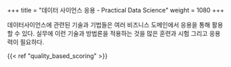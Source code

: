 +++
title = "데이터 사이언스 응용 - Practical Data Science"
weight = 1080
+++

데이터사이언스에 관련된 기술과 기법들은 여러 비즈니스 도메인에서 응용을 통해 활용할 수 있다. 실무에 이런 기술과 방법론을 적용하는 것을 많은 훈련과 시험 그리고 응용력이 필요하다.

{{< ref "quality_based_scoring" >}}

